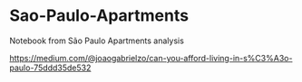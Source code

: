 # Sao-Paulo-Apartments
Notebook from São Paulo Apartments analysis

https://medium.com/@joaogabrielzo/can-you-afford-living-in-s%C3%A3o-paulo-75ddd35de532
